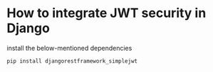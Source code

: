 # How to integrate JWT security in Django

install the below-mentioned dependencies

    pip install djangorestframework_simplejwt
